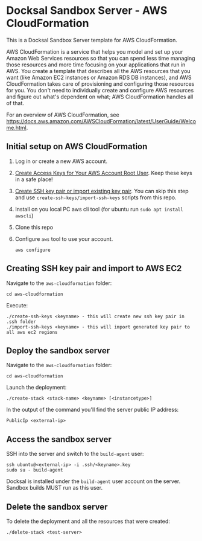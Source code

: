 # Docksal Sandbox Server - AWS CloudFormation

This is a Docksal Sandbox Server template for AWS CloudFormation.

AWS CloudFormation is a service that helps you model and set up your Amazon Web Services resources so that you
can spend less time managing those resources and more time focusing on your applications that run in AWS.
You create a template that describes all the AWS resources that you want (like Amazon EC2 instances or Amazon RDS
DB instances), and AWS CloudFormation takes care of provisioning and configuring those resources for you. You
don't need to individually create and configure AWS resources and figure out what's dependent on what;
AWS CloudFormation handles all of that. 

For an overview of AWS CloudFormation, see https://docs.aws.amazon.com/AWSCloudFormation/latest/UserGuide/Welcome.html.

## Initial setup on AWS CloudFormation

1. Log in or create a new AWS account.

1. [Create Access Keys for Your AWS Account Root User](https://docs.aws.amazon.com/general/latest/gr/managing-aws-access-keys.html). Keep these keys in a safe place!

1. [Create SSH key pair or import existing key pair](https://docs.aws.amazon.com/AWSEC2/latest/UserGuide/ec2-key-pairs.html#having-ec2-create-your-key-pair). You can skip this step and use `create-ssh-keys/import-ssh-keys` scripts from this repo.

1. Install on you local PC aws cli tool (for ubuntu run `sudo apt install awscli`)

1. Clone this repo

1. Configure `aws` tool to use your account.

    ```
    aws configure
    ```

## Creating SSH key pair and import to AWS EC2

Navigate to the `aws-cloudformation` folder:

    cd aws-cloudformation

Execute:

    ./create-ssh-keys <keyname> - this will create new ssh key pair in .ssh folder
    ./import-ssh-keys <keyname> - this will import generated key pair to all aws ec2 regions

## Deploy the sandbox server

Navigate to the `aws-cloudformation` folder:

    cd aws-cloudformation

Launch the deployment:

    ./create-stack <stack-name> <keyname> [<instancetype>]

In the output of the command you'll find the server public IP address:

    PublicIp <external-ip>

## Access the sandbox server

SSH into the server and switch to the `build-agent` user:

    ssh ubuntu@<external-ip> -i .ssh/<keyname>.key
    sudo su - build-agent

Docksal is installed under the `build-agent` user account on the server. Sandbox builds MUST run as this user.

## Delete the sandbox server

To delete the deployment and all the resources that were created:

    ./delete-stack <test-server>
